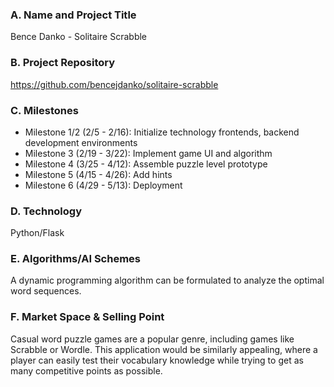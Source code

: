 ### A. Name and Project Title

Bence Danko - Solitaire Scrabble

### B. Project Repository

https://github.com/bencejdanko/solitaire-scrabble

### C. Milestones

* Milestone 1/2 (2/5 - 2/16): Initialize technology frontends, backend development environments
* Milestone 3 (2/19 - 3/22): Implement game UI and algorithm
* Milestone 4 (3/25 - 4/12): Assemble puzzle level prototype
* Milestone 5 (4/15 - 4/26): Add hints
* Milestone 6 (4/29 - 5/13): Deployment

### D. Technology

Python/Flask

### E. Algorithms/AI Schemes

A dynamic programming algorithm can be formulated to analyze the optimal word sequences.

### F. Market Space & Selling Point

Casual word puzzle games are a popular genre, including games like Scrabble or Wordle. This application would be similarly appealing, where a player can easily test their vocabulary knowledge while trying to get as many competitive points as possible. 
